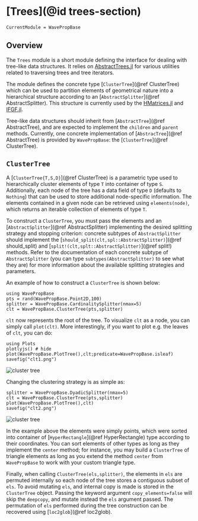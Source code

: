 # [Trees](@id trees-section)

```@meta
CurrentModule = WavePropBase
```

## Overview

The `Trees` module is a short module defining the interface for dealing with
tree-like data structures. It relies on
[AbstractTrees.jl](https://github.com/JuliaCollections/AbstractTrees.jl) for
various utilities related to traversing trees and tree iterators.

The module defines the concrete type [`ClusterTree`](@ref ClusterTree)
which can be used to partition elements of geometrical nature into a
hierarchical structure according to an [`AbstractSplitter`](@ref
AbstractSplitter). This structure is currently used by the
[HMatrices.jl](https://github.com/WaveProp/HMatrices) and
[IFGF.jl](https://github.com/WaveProp/IFGF).

Tree-like data structures should inherit from [`AbstractTree`](@ref
AbstractTree), and are expected to implement the `children` and `parent`
methods. Currently, one concrete implementation of [`AbstracTree`](@ref
AbstractTree) is provided by `WavePropBase`: the [`ClusterTree`](@ref
ClusterTree).

## `ClusterTree`

A [`ClusterTree{T,S,D}`](@ref ClusterTree) is a parametric type used to
hierarchically cluster elements of type `T` into container of type `S`.
Additionally, each node of the tree has a data field of type `D` (defaults to
`Nothing`) that can be used to store additional node-specific information. The 
elements contained in a given node can be retrieved using `elements(node)`,
which returns an iterable collection of elements of type `T`. 

To construct a `ClusterTree`, you must pass the elements and an
[`AbstractSplitter`](@ref AbstractSplitter) implementing the desired
splitting strategy and stopping criterion: concrete subtypes of
`AbstractSplitter` should implement the
[`should_split(clt,spl::AbstractSplitter)`](@ref should_split) and
[`split!(clt,splt::AbstractSplitter)`](@ref split!) methods. Refer to the documentation
of each concrete subtype of `AbstractSplitter` (you can type
`subtypes(AbstractSplitter)` to see what they are) for more information about
the available splitting strategies and parameters.

An example of how to construct a `ClusterTree` is shown below:

```@example cluster-tree
using WavePropBase
pts = rand(WavePropBase.Point2D,100)
splitter = WavePropBase.CardinalitySplitter(nmax=5)
clt = WavePropBase.ClusterTree(pts,splitter)
```

`clt` now represents the root of the tree. To visualize `clt` as a node, you can
simply call `plot(clt)`. More interestingly, if you want to plot e.g. the leaves
of `clt`, you can do:

```@example cluster-tree
using Plots
plotlyjs() # hide
plot(WavePropBase.PlotTree(),clt;predicate=WavePropBase.isleaf)
savefig("clt1.png")
```

![cluster tree](clt1.png)

Changing the clustering strategy is as simple as:

```@example cluster-tree
splitter = WavePropBase.DyadicSplitter(nmax=5)
clt = WavePropBase.ClusterTree(pts,splitter)
plot(WavePropBase.PlotTree(),clt)
savefig("clt2.png")
```

![cluster tree](clt2.png)

In the example above the elements were simply points, which were sorted into
container of [`HyperRectangle`](@ref HyperRectangle) type according to
their coordinates. You can sort elements of other types as long as they
implement the `center` method; for instance, you may build a `ClusterTree` of
triangle elements as long as you extend the method `center` from `WavePropBase`
to work with your custom triangle type.

Finally, when calling `ClusterTree(els,splitter)`, the elements in `els` are
permuted internally so each node of the tree stores a contiguous subset of
`els`. To avoid mutating `els`, and internal copy is made is stored in the
`ClusterTree` object. Passing the keyword argument `copy_elements=false` will
skip the `deepcopy`, and mutate instead the `els` argument passed. The
permutation of `els` performed during the tree construction can be recovered
using [`loc2glob`](@ref loc2glob).

